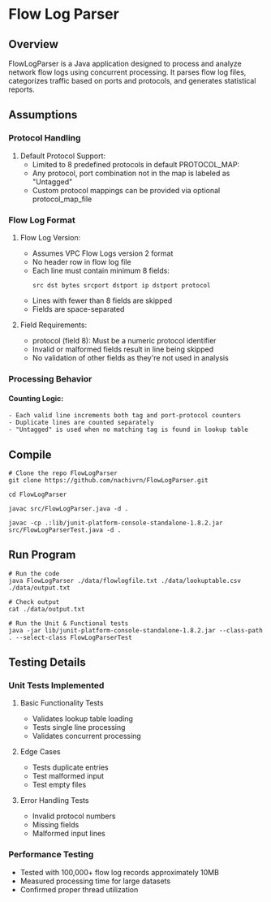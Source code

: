 
# Flow Log Parser 

## Overview
FlowLogParser is a Java application designed to process and analyze network flow logs using concurrent processing. It parses flow log files, categorizes traffic based on ports and protocols, and generates statistical reports.

## Assumptions

### Protocol Handling
1. Default Protocol Support:
    - Limited to 8 predefined protocols in default PROTOCOL_MAP:
    - Any protocol, port combination not in the map is labeled as "Untagged"
    - Custom protocol mappings can be provided via optional protocol_map_file

### Flow Log Format
1. Flow Log Version:
    - Assumes VPC Flow Logs version 2 format
    - No header row in flow log file
    - Each line must contain minimum 8 fields:
      ```
      src dst bytes srcport dstport ip dstport protocol
      ```
    - Lines with fewer than 8 fields are skipped
    - Fields are space-separated

2. Field Requirements:
    - protocol (field 8): Must be a numeric protocol identifier
    - Invalid or malformed fields result in line being skipped
    - No validation of other fields as they're not used in analysis

### Processing Behavior

#### Counting Logic:
    - Each valid line increments both tag and port-protocol counters
    - Duplicate lines are counted separately
    - "Untagged" is used when no matching tag is found in lookup table

## Compile
```
# Clone the repo FlowLogParser
git clone https://github.com/nachivrn/FlowLogParser.git

cd FlowLogParser

javac src/FlowLogParser.java -d .

javac -cp .:lib/junit-platform-console-standalone-1.8.2.jar src/FlowLogParserTest.java -d .
```

## Run Program
```
# Run the code
java FlowLogParser ./data/flowlogfile.txt ./data/lookuptable.csv ./data/output.txt

# Check output
cat ./data/output.txt

# Run the Unit & Functional tests
java -jar lib/junit-platform-console-standalone-1.8.2.jar --class-path . --select-class FlowLogParserTest
```
## Testing Details

### Unit Tests Implemented

1. Basic Functionality Tests
   - Validates lookup table loading
   - Tests single line processing
   - Validates concurrent processing

2. Edge Cases
   -  Tests duplicate entries
   -  Test malformed input
   -  Test empty files

3. Error Handling Tests
   - Invalid protocol numbers
   - Missing fields
   - Malformed input lines

### Performance Testing
- Tested with 100,000+ flow log records approximately 10MB
- Measured processing time for large datasets
- Confirmed proper thread utilization



